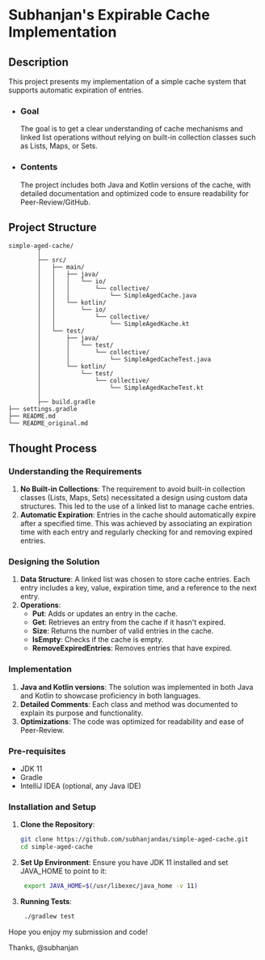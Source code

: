 # Subhanjan's Expirable Cache Implementation

## Description

This project presents my implementation of a simple cache system that supports automatic expiration of entries. 

- ### Goal
  The goal is to get a clear understanding of cache mechanisms and linked list operations without relying on built-in collection classes such as Lists, Maps, or Sets.

- ### Contents
  The project includes both Java and Kotlin versions of the cache, with detailed documentation and optimized code to ensure readability for Peer-Review/GitHub.

## Project Structure

```
simple-aged-cache/
        │
        ├── src/
        │   ├── main/
        │   │   ├── java/
        │   │   │   └── io/
        │   │   │       └── collective/
        │   │   │           └── SimpleAgedCache.java
        │   │   └── kotlin/
        │   │       └── io/
        │   │           └── collective/
        │   │               └── SimpleAgedKache.kt
        │   └── test/
        │       ├── java/
        │       │   └── test/
        │       │       └── collective/
        │       │           └── SimpleAgedCacheTest.java
        │       └── kotlin/
        │           └── test/
        │               └── collective/
        │                   └── SimpleAgedKacheTest.kt
        │
        ├── build.gradle
├── settings.gradle
├── README.md
└── README_original.md
```


## Thought Process

### Understanding the Requirements

1. **No Built-in Collections**: The requirement to avoid built-in collection classes (Lists, Maps, Sets) necessitated a design using custom data structures. This led to the use of a linked list to manage cache entries.
2. **Automatic Expiration**: Entries in the cache should automatically expire after a specified time. This was achieved by associating an expiration time with each entry and regularly checking for and removing expired entries.

### Designing the Solution

1. **Data Structure**: A linked list was chosen to store cache entries. Each entry includes a key, value, expiration time, and a reference to the next entry.
2. **Operations**:
    - **Put**: Adds or updates an entry in the cache.
    - **Get**: Retrieves an entry from the cache if it hasn't expired.
    - **Size**: Returns the number of valid entries in the cache.
    - **IsEmpty**: Checks if the cache is empty.
    - **RemoveExpiredEntries**: Removes entries that have expired.

### Implementation

1. **Java and Kotlin versions**: The solution was implemented in both Java and Kotlin to showcase proficiency in both languages.
2. **Detailed Comments**: Each class and method was documented to explain its purpose and functionality.
3. **Optimizations**: The code was optimized for readability and ease of Peer-Review.

### Pre-requisites

- JDK 11
- Gradle
- IntelliJ IDEA (optional, any Java IDE)

### Installation and Setup

1. **Clone the Repository**:

   ```sh
   git clone https://github.com/subhanjandas/simple-aged-cache.git
   cd simple-aged-cache
   ```
2. **Set Up Environment**:
Ensure you have JDK 11 installed and set JAVA_HOME to point to it:
   ```sh
    export JAVA_HOME=$(/usr/libexec/java_home -v 11)
   ```
3. **Running Tests**:
   ```sh
    ./gradlew test
   ```
   
Hope you enjoy my submission and code!

Thanks, @subhanjan

